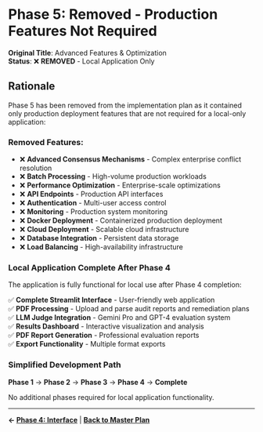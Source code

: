 # Phase 5: Removed - Production Features Not Required

**Original Title**: Advanced Features & Optimization  
**Status**: ❌ **REMOVED** - Local Application Only

## Rationale

Phase 5 has been removed from the implementation plan as it contained only production deployment features that are not required for a local-only application:

### Removed Features:
- ❌ **Advanced Consensus Mechanisms** - Complex enterprise conflict resolution
- ❌ **Batch Processing** - High-volume production workloads  
- ❌ **Performance Optimization** - Enterprise-scale optimizations
- ❌ **API Endpoints** - Production API interfaces
- ❌ **Authentication** - Multi-user access control
- ❌ **Monitoring** - Production system monitoring
- ❌ **Docker Deployment** - Containerized production deployment
- ❌ **Cloud Deployment** - Scalable cloud infrastructure
- ❌ **Database Integration** - Persistent data storage
- ❌ **Load Balancing** - High-availability infrastructure

### Local Application Complete After Phase 4

The application is fully functional for local use after Phase 4 completion:

✅ **Complete Streamlit Interface** - User-friendly web application  
✅ **PDF Processing** - Upload and parse audit reports and remediation plans  
✅ **LLM Judge Integration** - Gemini Pro and GPT-4 evaluation system  
✅ **Results Dashboard** - Interactive visualization and analysis  
✅ **PDF Report Generation** - Professional evaluation reports  
✅ **Export Functionality** - Multiple format exports  

### Simplified Development Path

**Phase 1** → **Phase 2** → **Phase 3** → **Phase 4** → **Complete**

No additional phases required for local application functionality.

---

**← [Phase 4: Interface](./phase-4-interface.md)** | **[Back to Master Plan](./master-plan.md)**
